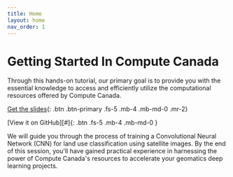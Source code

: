 ```yaml
---
title: Home
layout: home
nav_order: 1
---
```



# Getting Started In Compute Canada 

Through this hands-on tutorial, our primary goal is to provide you with the essential knowledge to access and efficiently utilize the computational resources offered by Compute Canada. 

[Get the slides](#){: .btn .btn-primary .fs-5 .mb-4 .mb-md-0 .mr-2} 

[View it on GitHub][#]{: .btn .fs-5 .mb-4 .mb-md-0 }

We will guide you through the process of training a Convolutional Neural Network (CNN) for land use classification using satellite images. By the end of this session, you'll have gained practical experience in harnessing the power of Compute Canada's resources to accelerate your geomatics deep learning projects.

